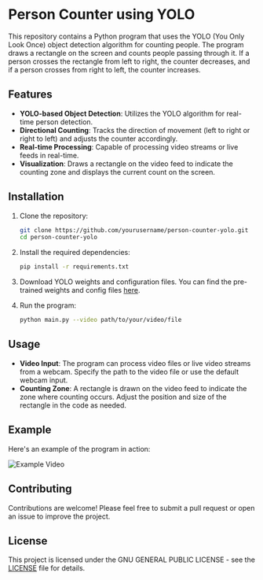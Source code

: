 # Person Counter using YOLO

This repository contains a Python program that uses the YOLO (You Only Look Once) object detection algorithm for counting people. The program draws a rectangle on the screen and counts people passing through it. If a person crosses the rectangle from left to right, the counter decreases, and if a person crosses from right to left, the counter increases.

## Features

- **YOLO-based Object Detection**: Utilizes the YOLO algorithm for real-time person detection.
- **Directional Counting**: Tracks the direction of movement (left to right or right to left) and adjusts the counter accordingly.
- **Real-time Processing**: Capable of processing video streams or live feeds in real-time.
- **Visualization**: Draws a rectangle on the video feed to indicate the counting zone and displays the current count on the screen.

## Installation

1. Clone the repository:
    ```sh
    git clone https://github.com/yourusername/person-counter-yolo.git
    cd person-counter-yolo
    ```

2. Install the required dependencies:
    ```sh
    pip install -r requirements.txt
    ```

3. Download YOLO weights and configuration files. You can find the pre-trained weights and config files [here](https://pjreddie.com/darknet/yolo/).

4. Run the program:
    ```sh
    python main.py --video path/to/your/video/file
    ```

## Usage

- **Video Input**: The program can process video files or live video streams from a webcam. Specify the path to the video file or use the default webcam input.
- **Counting Zone**: A rectangle is drawn on the video feed to indicate the zone where counting occurs. Adjust the position and size of the rectangle in the code as needed.

## Example

Here's an example of the program in action:

![Example Video](path/to/example/video.gif)

## Contributing

Contributions are welcome! Please feel free to submit a pull request or open an issue to improve the project.

## License

This project is licensed under the GNU GENERAL PUBLIC LICENSE - see the [LICENSE](LICENSE) file for details.
